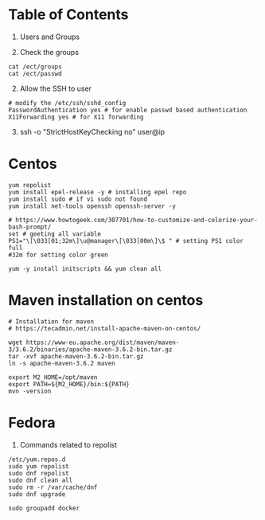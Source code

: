 Table of Contents
===================
1. Users and Groups






1. Check the groups
```
cat /ect/groups
cat /ect/passwd
```

2. Allow the SSH to user
```
# modify the /etc/ssh/sshd_config
PasswordAuthentication yes # for enable passwd based authentication
X11Forwarding yes # for X11 forwarding

```

3. ssh -o "StrictHostKeyChecking no" user@ip

# Centos
```
yum repolist
yum install epel-release -y # installing epel repo
yum install sudo # if vi sudo not found
yum install net-tools openssh openssh-server -y

# https://www.howtogeek.com/307701/how-to-customize-and-colorize-your-bash-prompt/
set # geeting all variable
PS1="\[\033[01;32m\]\u@manager\[\033[00m\]\$ " # setting PS1 color full 
#32m for setting color green

yum -y install initscripts && yum clean all
```
# Maven installation on centos
```
# Installation for maven
# https://tecadmin.net/install-apache-maven-on-centos/

wget https://www-eu.apache.org/dist/maven/maven-3/3.6.2/binaries/apache-maven-3.6.2-bin.tar.gz
tar -xvf apache-maven-3.6.2-bin.tar.gz 
ln -s apache-maven-3.6.2 maven

export M2_HOME=/opt/maven
export PATH=${M2_HOME}/bin:${PATH}	
mvn -version

```

# Fedora

1. Commands related to repolist
```
/etc/yum.repos.d
sudo yum repolist
sudo dnf repolist
sudo dnf clean all
sudo rm -r /var/cache/dnf
sudo dnf upgrade

sudo groupadd docker

```
